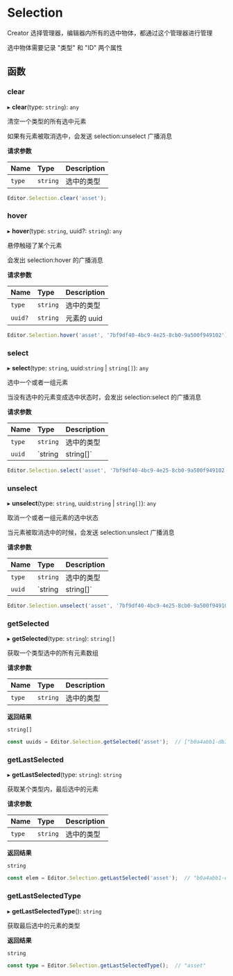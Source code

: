 # Selection

Creator 选择管理器，编辑器内所有的选中物体，都通过这个管理器进行管理

选中物体需要记录 "类型" 和 "ID" 两个属性

## 函数

### clear

▸ **clear**(type: `string`): `any`

清空一个类型的所有选中元素

如果有元素被取消选中，会发送 selection:unselect 广播消息

**请求参数**

| Name   | Type     | Description |
| :----- | :------- | ----------- |
| `type` | `string` | 选中的类型 |

```typescript
Editor.Selection.clear('asset');
```

### hover

▸ **hover**(type: `string`, uuid?: `string`): `any`

悬停触碰了某个元素

会发出 selection:hover 的广播消息

**请求参数**

| Name    | Type     | Description |
| :------ | :------- | ----------- |
| `type`  | `string` | 选中的类型 |
| `uuid?` | `string` | 元素的 uuid |

```typescript
Editor.Selection.hover('asset', '7bf9df40-4bc9-4e25-8cb0-9a500f949102');
```

### select

▸ **select**(type: `string`, uuid:`string` | `string[]`): `any`

选中一个或者一组元素

当没有选中的元素变成选中状态时，会发出 selection:select 的广播消息

**请求参数**

| Name   | Type                   | Description |
| :----- | :--------------------- | ----------- |
| `type` | `string`               | 选中的类型 |
| `uuid` | `string | string[]`  | 元素的 uuid |

```typescript
Editor.Selection.select('asset', '7bf9df40-4bc9-4e25-8cb0-9a500f949102');
```

### unselect

▸ **unselect**(type: `string`, uuid:`string` | `string[]`): `any`

取消一个或者一组元素的选中状态

当元素被取消选中的时候，会发送 selection:unslect 广播消息

**请求参数**

| Name   | Type                   | Description |
| :----- | :--------------------- | ----------- |
| `type` | `string`               | 选中的类型 |
| `uuid` | `string | string[]`  | 元素的 uuid |

```typescript
Editor.Selection.unselect('asset', '7bf9df40-4bc9-4e25-8cb0-9a500f949102');
```

### getSelected

▸ **getSelected**(type: `string`): `string[]`

获取一个类型选中的所有元素数组

**请求参数**

| Name   | Type     | Description |
| :----- | :------- | ----------- |
| `type` | `string` | 选中的类型 |

**返回结果**

`string[]`

```typescript
const uuids = Editor.Selection.getSelected('asset');  // ["b0a4abb1-db32-49c3-9e09-a45b922a2024"]
```

### getLastSelected

▸ **getLastSelected**(type: `string`): `string`

获取某个类型内，最后选中的元素

**请求参数**

| Name   | Type     | Description |
| :----- | :------- | ----------- |
| `type` | `string` | 选中的类型 |

**返回结果**

`string`

```typescript
const elem = Editor.Selection.getLastSelected('asset');  // "b0a4abb1-db32-49c3-9e09-a45b922a2024"
```

### getLastSelectedType

▸ **getLastSelectedType**(): `string`

获取最后选中的元素的类型

**返回结果**

`string`

```typescript
const type = Editor.Selection.getLastSelectedType();  // "asset"
```
